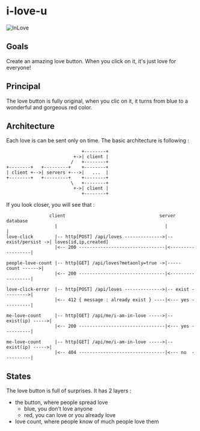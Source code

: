 # i-love-u

![InLove](master/maquette.png.jpg?raw=true "in love")

## Goals
Create an amazing love button. When you click on it, it's just love for everyone!

## Principal
The love button is fully original, when you clic on it, it turns from blue to a wonderful and gorgeous red color.

## Architecture
Each love is can be sent only on time. The basic architecture is following :

```   
                            +--------+
                         +->| client |
                        /   +--------+
+--------+   +---------+    +--------+
| client +-->| servers +--->|   ...  |
+--------+   +---------+    +--------+
                        \   +--------+
                         +->| client |
                            +--------+
```

If you look closer, you will see that :

```
                client                                   server             database
                  |                                        |                   |
love-click        |-- http[POST] /api/loves -------------->|-- exist/persist ->| loves[id,ip,created]
                  |<-- 200 --------------------------------|<------------------|
                
people-love-count |-- http[GET] /api/loves?metaonly=true ->|----- count ------>|
                  |<-- 200 --------------------------------|<------------------|
                  
love-click-error  |-- http[POST] /api/loves -------------->|-- exist --------->|
                  |<-- 412 { message : already exist } ----|<--- yes ----------|
                  
me-love-count     |-- http[GET] /api/me/i-am-in-love ----->|-- exist(ip) ----->|
                  |<-- 200 --------------------------------|<--- yes ----------|
                  
me-love-count     |-- http[GET] /api/me/i-am-in-love ----->|-- exist(ip) ----->|
                  |<-- 404 --------------------------------|<--- no  ----------|
```

## States

The love button is full of surprises. It has 2 layers :
- the button, where people spread love
  - blue, you don't love anyone
  - red, you can love or you already love
- love count, where people know of much people love them
